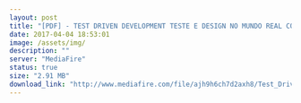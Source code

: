 ```yaml
---
layout: post
title: "[PDF] - TEST DRIVEN DEVELOPMENT TESTE E DESIGN NO MUNDO REAL COM PHP"
date: 2017-04-04 18:53:01
image: /assets/img/
description: ""
server: "MediaFire"
status: true
size: "2.91 MB"
download_link: "http://www.mediafire.com/file/ajh9h6ch7d2axh8/Test_Driven_Development_Teste_e_design_no_mundo_real_com_PHP.pdf"
---
```

